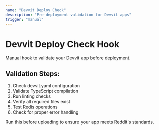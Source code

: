 ```yaml
---
name: "Devvit Deploy Check"
description: "Pre-deployment validation for Devvit apps"
trigger: "manual"
---
```


# Devvit Deploy Check Hook

Manual hook to validate your Devvit app before deployment.

## Validation Steps:
1. Check devvit.yaml configuration
2. Validate TypeScript compilation
3. Run linting checks
4. Verify all required files exist
5. Test Redis operations
6. Check for proper error handling

Run this before uploading to ensure your app meets Reddit's standards.